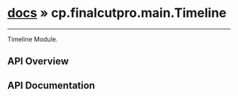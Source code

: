 # [docs](index.md) » cp.finalcutpro.main.Timeline
---

Timeline Module.

## API Overview

## API Documentation

